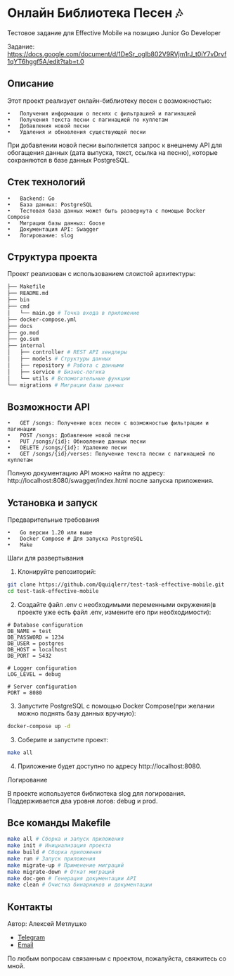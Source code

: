 # Онлайн Библиотека Песен 🎶
Тестовое задание для Effective Mobile на позицию Junior Go Developer

Задание: https://docs.google.com/document/d/1DeSr_ogIb802V9RVjm1rJ_t0iY7vDrvf1qYT6hggf5A/edit?tab=t.0
## Описание

Этот проект реализует онлайн-библиотеку песен с возможностью:

    •	Получения информации о песнях с фильтрацией и пагинацией
    •	Получения текста песни с пагинацией по куплетам
	•	Добавления новой песни
	•	Удаления и обновления существующей песни

При добавлении новой песни выполняется запрос к внешнему API для обогащения данных (дата выпуска, текст, ссылка на песню), которые сохраняются в базе данных PostgreSQL.

## Стек технологий

	•	Backend: Go
	•	База данных: PostgreSQL
	•	Тестовая база данных может быть развернута с помощью Docker Compose
	•	Миграции базы данных: Goose
	•	Документация API: Swagger
	•	Логирование: slog

## Структура проекта

Проект реализован с использованием слоистой архитектуры:
```bash
├── Makefile
├── README.md
├── bin
├── cmd
│   └── main.go # Точка входа в приложение
├── docker-compose.yml
├── docs
├── go.mod
├── go.sum
├── internal
│   ├── controller # REST API хендлеры
│   ├── models # Структуры данных
│   ├── repository # Работа с данными
│   ├── service # Бизнес-логика
│   └── utils # Вспомогательные функции
└── migrations # Миграции базы данных

```

## Возможности API

	•	GET /songs: Получение всех песен с возможностью фильтрации и пагинации
	•	POST /songs: Добавление новой песни
	•	PUT /songs/{id}: Обновление данных песни
	•	DELETE /songs/{id}: Удаление песни
	•	GET /songs/{id}/verses: Получение текста песни с пагинацией по куплетам

Полную документацию API можно найти по адресу: http://localhost:8080/swagger/index.html после запуска приложения.

## Установка и запуск

Предварительные требования

	•	Go версии 1.20 или выше
	•	Docker Compose # Для запуска PostgreSQL
	•	Make

Шаги для развертывания

1.	Клонируйте репозиторий:

```bash
git clone https://github.com/Qquiqlerr/test-task-effective-mobile.git
cd test-task-effective-mobile
```

2.	Создайте файл .env с необходимыми переменными окружения(в проекте уже есть файл .env, измените его при необходимости):

```.env
# Database configuration
DB_NAME = test
DB_PASSWORD = 1234
DB_USER = postgres
DB_HOST = localhost
DB_PORT = 5432

# Logger configuration
LOG_LEVEL = debug

# Server configuration
PORT = 8080
```
3. Запустите PostgreSQL с помощью Docker Compose(при желании можно поднять базу данных вручную):
```bash
docker-compose up -d
```

3.	Соберите и запустите проект:
```bash
make all
```



4.	Приложение будет доступно по адресу http://localhost:8080.



Логирование

В проекте используется библиотека slog для логирования. Поддерживается два уровня логов: debug и prod.

## Все команды Makefile

```bash
make all # Сборка и запуск приложения
make init # Инициализация проекта
make build # Сборка приложения
make run # Запуск приложения
make migrate-up # Применение миграций
make migrate-down # Откат миграций
make doc-gen # Генерация документации API
make clean # Очистка бинарников и документации
```

## Контакты
Автор: Алексей Метлушко
- [Telegram](https://t.me/sslowerr)
- [Email](mailto:leha.metlushko@bk.ru)

По любым вопросам связанным с проектом, пожалуйста, свяжитесь со мной.
